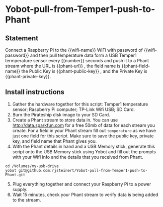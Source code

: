 # Yobot-pull-from-Temper1-push-to-Phant

## Statement
Connect a Raspberry Pi to the {{wifi-name}} WiFi with password of {{wifi-password}} and then pull temperature data form a USB Temper1 termperature sensor every {{number}} seconds and push it to a Phant stream where the URL is {{phant-url}} , the field name is {{phant-field-name}} the Public Key is {{phant-public-key}} , and the Private Key is {{phant-private-key}}. 

## Install instructions

1. Gather the hardware together for this script: Temper1 temperature sensor; Raspberry Pi computer; TP-Link Wifi USB; SD Card.
2. Burn the Pirateship disk image to your SD Card.
3. Create a Phant stream to store data in. You can use http://data.sparkfun.com for a free 50mb of data for each stream you create. For a field in your Phant stream fill out `temperature` as we have just one field for this script. Make sure to save the public key, private key, and field name that Phant gives you.
4. With the Phant details in hand and a USB Memory stick, generate this script onto the USB Memory stick using Yobot and fill out the prompts with your Wifi info and the details that you received from Phant.
```
cd /Volumes/my-usb-drive
yobot git@github.com:rjsteinert/Yobot-pull-from-Temper1-push-to-Phant.git 
```
5. Plug everything together and connect your Raspberry Pi to a power supply. 
6. Wait 15 minutes, check your Phant stream to verify data is being added to the stream.
